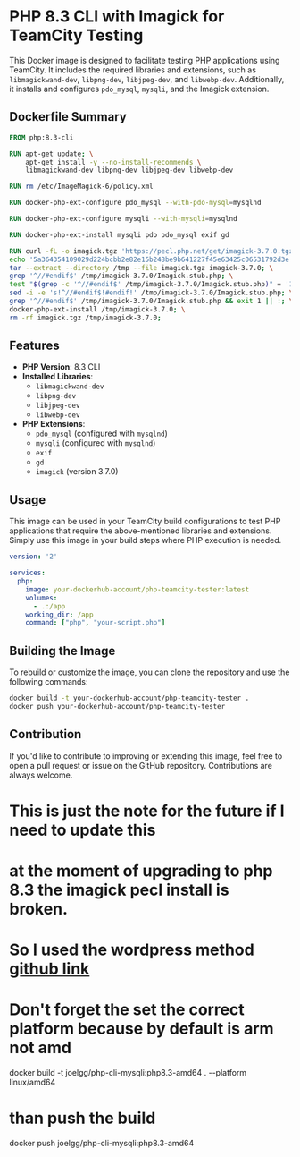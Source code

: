 # PHP 8.3 CLI with Imagick for TeamCity Testing

This Docker image is designed to facilitate testing PHP applications using TeamCity. It includes the required libraries and extensions, such as `libmagickwand-dev`, `libpng-dev`, `libjpeg-dev`, and `libwebp-dev`. Additionally, it installs and configures `pdo_mysql`, `mysqli`, and the Imagick extension.

## Dockerfile Summary

```Dockerfile
FROM php:8.3-cli

RUN apt-get update; \
    apt-get install -y --no-install-recommends \
    libmagickwand-dev libpng-dev libjpeg-dev libwebp-dev

RUN rm /etc/ImageMagick-6/policy.xml

RUN docker-php-ext-configure pdo_mysql --with-pdo-mysql=mysqlnd

RUN docker-php-ext-configure mysqli --with-mysqli=mysqlnd

RUN docker-php-ext-install mysqli pdo pdo_mysql exif gd

RUN curl -fL -o imagick.tgz 'https://pecl.php.net/get/imagick-3.7.0.tgz'; \
echo '5a364354109029d224bcbb2e82e15b248be9b641227f45e63425c06531792d3e *imagick.tgz' | sha256sum -c -; \
tar --extract --directory /tmp --file imagick.tgz imagick-3.7.0; \
grep '^//#endif$' /tmp/imagick-3.7.0/Imagick.stub.php; \
test "$(grep -c '^//#endif$' /tmp/imagick-3.7.0/Imagick.stub.php)" = '1'; \
sed -i -e 's!^//#endif$!#endif!' /tmp/imagick-3.7.0/Imagick.stub.php; \
grep '^//#endif$' /tmp/imagick-3.7.0/Imagick.stub.php && exit 1 || :; \
docker-php-ext-install /tmp/imagick-3.7.0; \
rm -rf imagick.tgz /tmp/imagick-3.7.0;
```

## Features

- **PHP Version**: 8.3 CLI
- **Installed Libraries**:
  - `libmagickwand-dev`
  - `libpng-dev`
  - `libjpeg-dev`
  - `libwebp-dev`
- **PHP Extensions**:
  - `pdo_mysql` (configured with `mysqlnd`)
  - `mysqli` (configured with `mysqlnd`)
  - `exif`
  - `gd`
  - `imagick` (version 3.7.0)

## Usage

This image can be used in your TeamCity build configurations to test PHP applications that require the above-mentioned libraries and extensions. Simply use this image in your build steps where PHP execution is needed.

```yaml
version: '2'

services:
  php:
    image: your-dockerhub-account/php-teamcity-tester:latest
    volumes:
      - .:/app
    working_dir: /app
    command: ["php", "your-script.php"]
```

## Building the Image

To rebuild or customize the image, you can clone the repository and use the following commands:

```sh
docker build -t your-dockerhub-account/php-teamcity-tester .
docker push your-dockerhub-account/php-teamcity-tester
```

## Contribution

If you'd like to contribute to improving or extending this image, feel free to open a pull request or issue on the GitHub repository. Contributions are always welcome.


# This is just the note for the future if I need to update this
# at the moment of upgrading to php 8.3 the imagick pecl install is broken.
# So I used the wordpress method [github link](https://github.com/docker-library/wordpress/blob/c37f27433bb26ea3ec3154fcb1f546d855afcff6/latest/php8.3/apache/Dockerfile)
# Don't forget the set the correct platform because by default is arm not amd
docker build -t joelgg/php-cli-mysqli:php8.3-amd64 . --platform linux/amd64
# than push the build
docker push joelgg/php-cli-mysqli:php8.3-amd64